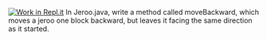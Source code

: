 [![Work in Repl.it](https://classroom.github.com/assets/work-in-replit-14baed9a392b3a25080506f3b7b6d57f295ec2978f6f33ec97e36a161684cbe9.svg)](https://classroom.github.com/online_ide?assignment_repo_id=3023940&assignment_repo_type=AssignmentRepo)
In Jeroo.java, write a method called moveBackward, which moves a jeroo one block backward, but leaves it facing the same direction as it started.



